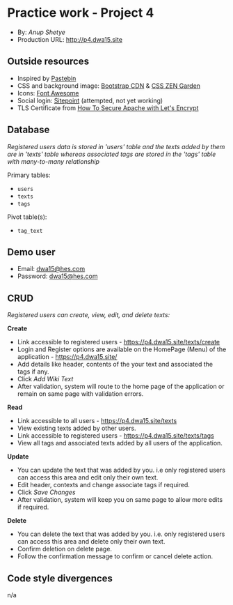 # Practice work - Project 4
+ By: *Anup Shetye*
+ Production URL: <http://p4.dwa15.site>

## Outside resources
+ Inspired by [Pastebin](https://pastebin.com/)
+ CSS and background image: [Bootstrap CDN](https://www.bootstrapcdn.com) & [CSS ZEN Garden](http://csszengarden.com)
+ Icons: [Font Awesome](https://fontawesome.com)
+ Social login: [Sitepoint](https://www.sitepoint.com/easily-add-social-logins-to-your-app-with-socialite/) (attempted, not yet working)
+ TLS Certificate from [How To Secure Apache with Let's Encrypt](https://www.digitalocean.com/community/tutorials/how-to-secure-apache-with-let-s-encrypt-on-ubuntu-14-04)


## Database
*Registered users data is stored in 'users' table and the texts added by them are in 'texts' table whereas associated tags are stored in the 'tags' table with many-to-many relationship*

Primary tables:
  + `users`
  + `texts`
  + `tags`
  
Pivot table(s):
  + `tag_text`

## Demo user
+ Email: dwa15@hes.com
+ Password: dwa15@hes.com

## CRUD
*Registered users can create, view, edit, and delete texts:*

__Create__
  + Link accessible to registered users - <https://p4.dwa15.site/texts/create>
  + Login and Register options are available on the HomePage (Menu) of the application - <https://p4.dwa15.site/>
  + Add details like header, contents of the your text and associated the tags if any.
  + Click *Add Wiki Text*
  + After validation, system will route to the home page of the application or remain on same page with validation errors.
  
__Read__
  + Link accessible to all users - <https://p4.dwa15.site/texts>
  + View existing texts added by other users.
  + Link accessible to registered users - <https://p4.dwa15.site/texts/tags>
  + View all tags and associated texts added by all users of the application.
  
__Update__
  + You can update the text that was added by you. i.e only registered users can access this area and edit only their own text.
  + Edit header, contexts and change associate tags if required.
  + Click *Save Changes*
  + After validation, system will keep you on same page to allow more edits if required.
  
__Delete__
  + You can delete the text that was added by you. i.e. only registered users can access this area and delete only their own text.
  + Confirm deletion on delete page.
  + Follow the confirmation message to confirm or cancel delete action.

## Code style divergences
n/a